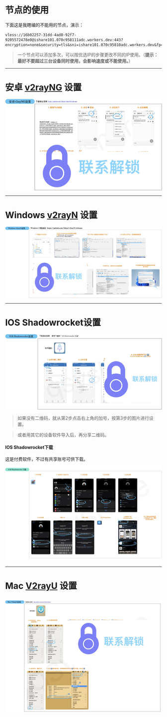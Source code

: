 # 节点的使用
下面这是我瞎编的不能用的节点，演示：
```
vless://16b02257-31dd-4ad0-92f7-9205572478e0@ishare101.070c958111adc.workers.dev:443?encryption=none&security=tls&sni=ishare101.070c95810adc.workers.dev&fp=randomized&type=ws&host=ishare101.070c95810adc.workers.dev&path=%2F%3Fed%3D2048#ishare101.070c95810adc.workers.dev

```
> 一个节点可以添加多次，可以按优选IP的步骤更改不同的IP使用。（**提示：最好不要超过三台设备同时使用，会影响速度或不能使用。**）
-------

# 安卓 [v2rayNG](https://github.com/2dust/v2rayNG/releases) 设置 
![](media/17205251445788.jpg)


-------

# Windows [v2rayN](https://github.com/2dust/v2rayN/releases) 设置
![](media/17205259972057.jpg)

-------
# IOS Shadowrocket设置
![](media/17205259512168.jpg)

> 如果没有二维码，就从第2步点击右上角的加号，按第3步的图片进行设置。

> 或者用其它的设备软件导入后，再分享二维码。

#### **IOS Shadowrocket下载** <!-- {docsify-ignore} -->
这是付费软件，不过有共享账号可供下载。
![](media/17188071864100.jpg)

-------
# Mac [V2rayU](https://github.com/yanue/V2rayU/releases) 设置
![](media/17205258941630.jpg)


